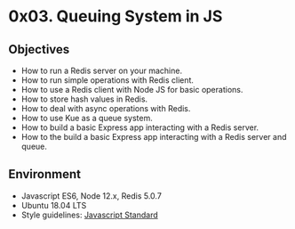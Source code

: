 # 0x03. Queuing System in JS

## Objectives
- How to run a Redis server on your machine.
- How to run simple operations with Redis client.
- How to use a Redis client with Node JS for basic operations.
- How to store hash values in Redis.
- How to deal with async operations with Redis.
- How to use Kue as a queue system.
- How to build a basic Express app interacting with a Redis server.
- How to the build a basic Express app interacting with a Redis server and queue.

## Environment
- Javascript ES6, Node 12.x, Redis 5.0.7
- Ubuntu 18.04 LTS
- Style guidelines: [Javascript Standard](https://standardjs.com/rules.html)